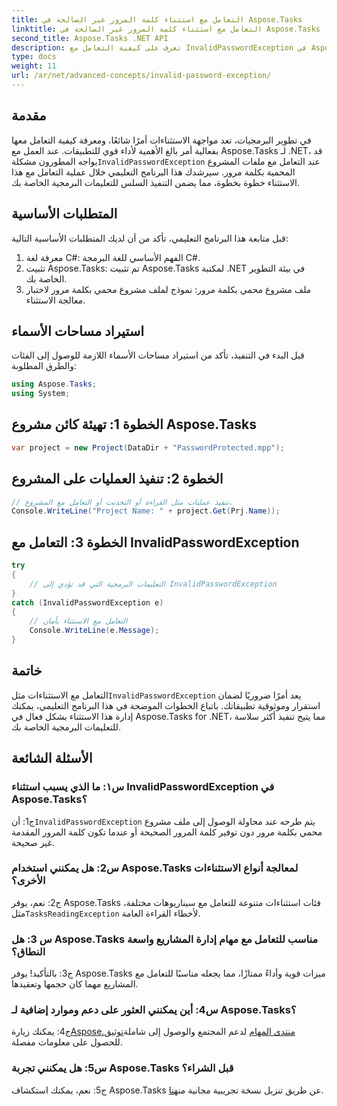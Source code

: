 ```yaml
---
title: التعامل مع استثناء كلمة المرور غير الصالحة في Aspose.Tasks
linktitle: التعامل مع استثناء كلمة المرور غير الصالحة في Aspose.Tasks
second_title: Aspose.Tasks .NET API
description: تعرف على كيفية التعامل مع InvalidPasswordException في Aspose.Tasks لـ .NET بكفاءة. تأكد من التنفيذ السلس للتعليمات البرمجية الخاصة بك باستخدام هذا الدليل التفصيلي خطوة بخطوة.
type: docs
weight: 11
url: /ar/net/advanced-concepts/invalid-password-exception/
---
```

## مقدمة

 في تطوير البرمجيات، تعد مواجهة الاستثناءات أمرًا شائعًا، ومعرفة كيفية التعامل معها بفعالية أمر بالغ الأهمية لأداء قوي للتطبيقات. عند العمل مع Aspose.Tasks لـ .NET، قد يواجه المطورون مشكلة`InvalidPasswordException` عند التعامل مع ملفات المشروع المحمية بكلمة مرور. سيرشدك هذا البرنامج التعليمي خلال عملية التعامل مع هذا الاستثناء خطوة بخطوة، مما يضمن التنفيذ السلس للتعليمات البرمجية الخاصة بك.

## المتطلبات الأساسية

قبل متابعة هذا البرنامج التعليمي، تأكد من أن لديك المتطلبات الأساسية التالية:

1. معرفة لغة C#: الفهم الأساسي للغة البرمجة C#.
2. تثبيت Aspose.Tasks: تم تثبيت Aspose.Tasks لمكتبة .NET في بيئة التطوير الخاصة بك.
3. ملف مشروع محمي بكلمة مرور: نموذج لملف مشروع محمي بكلمة مرور لاختبار معالجة الاستثناء.

## استيراد مساحات الأسماء

قبل البدء في التنفيذ، تأكد من استيراد مساحات الأسماء اللازمة للوصول إلى الفئات والطرق المطلوبة:

```csharp
using Aspose.Tasks;
using System;

```

## الخطوة 1: تهيئة كائن مشروع Aspose.Tasks

```csharp
var project = new Project(DataDir + "PasswordProtected.mpp");
```

## الخطوة 2: تنفيذ العمليات على المشروع

```csharp
// تنفيذ عمليات مثل القراءة أو التحديث أو التعامل مع المشروع.
Console.WriteLine("Project Name: " + project.Get(Prj.Name));
```

## الخطوة 3: التعامل مع InvalidPasswordException

```csharp
try
{
    // التعليمات البرمجية التي قد تؤدي إلى InvalidPasswordException
}
catch (InvalidPasswordException e)
{
    // التعامل مع الاستثناء بأمان
    Console.WriteLine(e.Message);
}
```

## خاتمة

 التعامل مع الاستثناءات مثل`InvalidPasswordException` يعد أمرًا ضروريًا لضمان استقرار وموثوقية تطبيقاتك. باتباع الخطوات الموضحة في هذا البرنامج التعليمي، يمكنك إدارة هذا الاستثناء بشكل فعال في Aspose.Tasks for .NET، مما يتيح تنفيذ أكثر سلاسة للتعليمات البرمجية الخاصة بك.

## الأسئلة الشائعة

### س١: ما الذي يسبب استثناء InvalidPasswordException في Aspose.Tasks؟

 ج1: أن`InvalidPasswordException` يتم طرحه عند محاولة الوصول إلى ملف مشروع محمي بكلمة مرور دون توفير كلمة المرور الصحيحة أو عندما تكون كلمة المرور المقدمة غير صحيحة.

### س2: هل يمكنني استخدام Aspose.Tasks لمعالجة أنواع الاستثناءات الأخرى؟

 ج2: نعم، يوفر Aspose.Tasks فئات استثناءات متنوعة للتعامل مع سيناريوهات مختلفة، مثل`TasksReadingException` لأخطاء القراءة العامة.

### س 3: هل Aspose.Tasks مناسب للتعامل مع مهام إدارة المشاريع واسعة النطاق؟

ج3: بالتأكيد! يوفر Aspose.Tasks ميزات قوية وأداءً ممتازًا، مما يجعله مناسبًا للتعامل مع المشاريع مهما كان حجمها وتعقيدها.

### س4: أين يمكنني العثور على دعم وموارد إضافية لـ Aspose.Tasks؟

 ج4: يمكنك زيارة[Aspose.منتدى المهام](https://forum.aspose.com/c/tasks/15) لدعم المجتمع والوصول إلى شاملة[توثيق](https://reference.aspose.com/tasks/net/) للحصول على معلومات مفصلة.

### س5: هل يمكنني تجربة Aspose.Tasks قبل الشراء؟

 ج5: نعم، يمكنك استكشاف Aspose.Tasks عن طريق تنزيل نسخة تجريبية مجانية من[هنا](https://releases.aspose.com/).